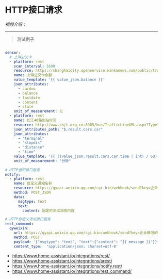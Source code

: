 # HTTP接口请求

*视频介绍：*

---

> 测试例子

```yaml

sensor:
  # 上海公交卡
  - platform: rest
    scan_interval: 3600
    resource: https://shanghaicity.openservice.kankanews.com/public/traffic/Jtkapi?cardno=25662810934
    name: 上海公交卡余额
    value_template: '{{ value_json.balance }}'
    json_attributes:
      - cardno
      - balance
      - lastdate
      - content
      - state
    unit_of_measurement: 元
  - platform: rest
    name: 松江40路到站时间
    resource: http://www.shjt.org.cn:8005/bus/TrafficLineXML.aspx?TypeID=3&lineid=871612&stopid=14&direction=0&name=%E6%9D%BE%E6%B1%9F40%E8%B7%AF
    json_attributes_path: "$.result.cars.car"
    json_attributes:
      - "terminal"
      - "stopdis"
      - "distance"
      - "time"
    value_template: '{{ ((value_json.result.cars.car.time | int) / 60) | round(0, "floor") }}'
    unit_of_measurement: "分钟"
    
# HTTP通知接口服务
notify:
  - platform: rest
    name: 自定义通知名称
    resource: https://qyapi.weixin.qq.com/cgi-bin/webhook/send?key=企业微信的机器人webhook
    method: POST_JSON
    data:
      msgtype: text
      text:
        content: 固定的测试消息内容

# HTTP自定义请求接口服务
rest_command:
  qyweixin:
    url: https://qyapi.weixin.qq.com/cgi-bin/webhook/send?key=企业微信的机器人webhook
    method: POST
    payload: '{"msgtype": "text", "text":{"content": "{{ message }}"}}'
    content_type:  'application/json; charset=utf-8'    


```

- https://www.home-assistant.io/integrations/rest/
- https://www.home-assistant.io/integrations/arest/
- https://www.home-assistant.io/integrations/notify.rest/
- https://www.home-assistant.io/integrations/rest_command/

